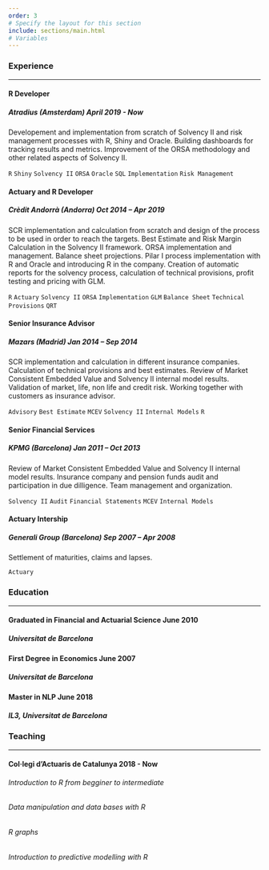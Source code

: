 ```yaml
---
order: 3
# Specify the layout for this section
include: sections/main.html
# Variables
---
```


### Experience
___

#### R Developer
##### Atradius (Amsterdam) **April 2019 - Now**

Developement and implementation from scratch of Solvency II and risk
management processes with R, Shiny and Oracle. Building dashboards for 
tracking results and metrics. Improvement of the ORSA methodology and
other related aspects of Solvency II.

`R` `Shiny` `Solvency II` `ORSA` `Oracle` `SQL` `Implementation` `Risk Management`

#### Actuary and R Developer
##### Crèdit Andorrà (Andorra) **Oct 2014 – Apr 2019**

SCR implementation and calculation from scratch and design of the process to be used
in order to reach the targets. Best Estimate and Risk Margin Calculation in the 
Solvency II framework. ORSA implementation and management. Balance sheet projections. 
Pilar I process implementation with R and Oracle and introducing R in the company. 
Creation of automatic reports for the solvency process, calculation of technical provisions, 
profit testing and pricing with GLM.

`R` `Actuary` `Solvency II` `ORSA` `Implementation`
`GLM` `Balance Sheet` `Technical Provisions` `QRT`

#### Senior Insurance Advisor
##### Mazars (Madrid) **Jan 2014 – Sep 2014**
SCR implementation and calculation in different insurance companies. Calculation
of technical provisions and best estimates. Review of Market Consistent Embedded
Value and Solvency II internal model results. Validation of market, life, non
life and credit risk. Working together with customers as insurance advisor.

`Advisory` `Best Estimate` `MCEV` `Solvency II` `Internal Models` `R`

#### Senior Financial Services
##### KPMG (Barcelona) **Jan 2011 – Oct 2013**
Review of Market Consistent Embedded Value and Solvency II internal model
results. Insurance company and pension funds audit and participation in due
dilligence. Team management and organization.

`Solvency II` `Audit` `Financial Statements` `MCEV` `Internal Models`

[comment]: <> ({:.break-when-print})

#### Actuary Intership
##### Generali Group (Barcelona) **Sep 2007 – Apr 2008**
Settlement of maturities, claims and lapses.

`Actuary`


### Education
___

#### Graduated in Financial and Actuarial Science **June 2010**
##### Universitat de Barcelona  

#### First Degree in Economics **June 2007**
##### Universitat de Barcelona

#### Master in NLP **June 2018**
##### IL3, Universitat de Barcelona


### Teaching
___

#### Col·legi d’Actuaris de Catalunya **2018 - Now**
###### Introduction to R from begginer to intermediate
###### Data manipulation and data bases with R
###### R graphs
###### Introduction to predictive modelling with R

